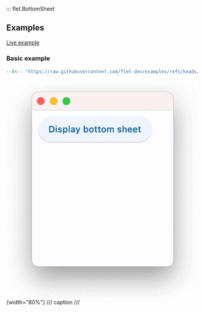 ::: flet.BottomSheet

## Examples

[Live example](https://flet-controls-gallery.fly.dev/dialogs/bottomsheet)

### Basic example

```python
--8<-- "https://raw.githubusercontent.com/flet-dev/examples/refs/heads/v1-docs/python/controls/bottom-sheet/basic.py"
```

![basic](https://raw.githubusercontent.com/flet-dev/examples/v1-docs/python/controls/bottom-sheet/media/basic.gif){width="80%"}
/// caption
///
